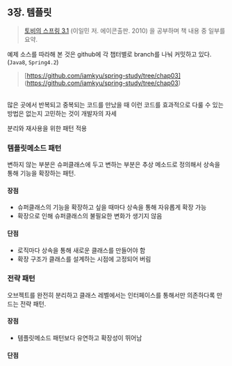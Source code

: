 ## 3장. 템플릿

> [토비의 스프링 3.1](http://book.naver.com/bookdb/book_detail.nhn?bid=7006516) (이일민 저. 에이콘출판. 2010) 을 공부하며 책 내용 중 일부를 요약.

예제 소스를 따라해 본 것은  github에  각 챕터별로 branch를 나눠 커밋하고 있다. (`Java8`, `Spring4.2`)
> [https://github.com/iamkyu/spring-study/tree/chap03] (https://github.com/iamkyu/spring-study/tree/chap03)

<br>
많은 곳에서 반복되고 중복되는 코드를 만났을 때 이런 코드를 효과적으로 다룰 수 있는 방법은 없는지 고민하는 것이 개발자의 자세


분리와 재사용을 위한 패턴 적용


### 템플릿메소드 패턴
변하지 않는 부분은 슈퍼클래스에 두고 변하는 부분은 추상 메소드로 정의해서 상속을 통해 기능을 확장하는 패턴.

#### 장점
- 슈퍼클래스의 기능을 확장하고 싶을 때마다 상속을 통해 자유롭게 확장 가능
- 확장으로 인해 슈퍼클래스의 불필요한 변화가 생기지 않음

#### 단점
- 로직마다 상속을 통해 새로운 클래스를 만들어야 함
- 확장 구조가 클래스를 설계하는 시점에 고정되어 버림

### 전략 패턴
오브젝트를 완전히 분리하고 클래스 레벨에서는 인터페이스를 통해서만 의존하다록 만드는 전략 패턴.

#### 장점
- 템플릿메소드 패턴보다 유연하고 확장성이 뛰어남

#### 단점